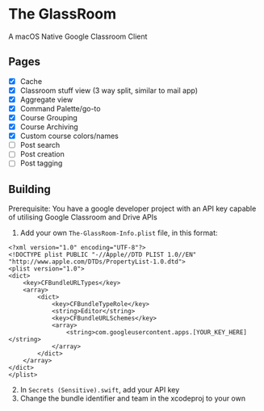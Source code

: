 # The GlassRoom
A macOS Native Google Classroom Client

## Pages
 - [x] Cache
 - [x] Classroom stuff view (3 way split, similar to mail app)
 - [x] Aggregate view
 - [x] Command Palette/go-to
 - [x] Course Grouping
 - [x] Course Archiving
 - [x] Custom course colors/names
 - [ ] Post search
 - [ ] Post creation
 - [ ] Post tagging

## Building
Prerequisite: You have a google developer project with an API key capable of utilising Google Classroom and Drive APIs
1. Add your own `The-GlassRoom-Info.plist` file, in this format:
```
<?xml version="1.0" encoding="UTF-8"?>
<!DOCTYPE plist PUBLIC "-//Apple//DTD PLIST 1.0//EN" "http://www.apple.com/DTDs/PropertyList-1.0.dtd">
<plist version="1.0">
<dict>
	<key>CFBundleURLTypes</key>
	<array>
		<dict>
			<key>CFBundleTypeRole</key>
			<string>Editor</string>
			<key>CFBundleURLSchemes</key>
			<array>
				<string>com.googleusercontent.apps.[YOUR_KEY_HERE]</string>
			</array>
		</dict>
	</array>
</dict>
</plist>
```
2. In `Secrets (Sensitive).swift`, add your API key
3. Change the bundle identifier and team in the xcodeproj to your own
